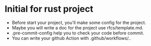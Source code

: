 # Initial for rust project
- Before start your project, you'll make some config for the project.
- Maybe you will write a doc for the project use rfcs/template.md.
- .pre-commit-config help you to check your code before commit.
- You can write your github Action with .github/workflows/..
